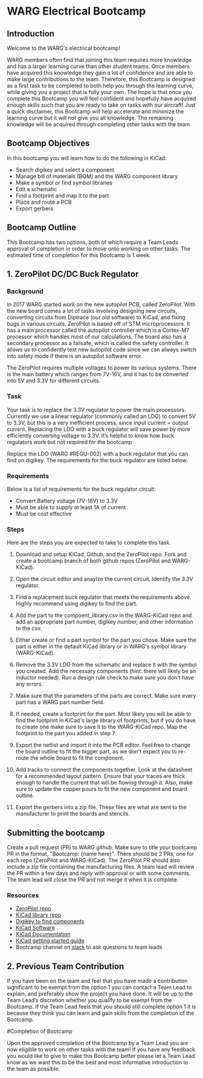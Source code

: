 ﻿
# WARG Electrical Bootcamp

## Introduction
Welcome to the WARG's electrical bootcamp!

WARG members often find that joining this team requires more knowledge and has a larger learning curve than other student teams. Once members have acquired this knowledge they gain a lot of confidence and are able to make large contributions to the team. Therefore, this Bootcamp is designed as a first task to be completed to both help you through the learning curve, while giving you a project that is fully your own. The hope is that once you complete this Bootcamp you will feel confident and hopefully have acquired enough skills such that you are ready to take on tasks with our aircraft! Just a quick disclaimer, this Bootcamp will help accelerate and minimize the learning curve but it will not give you all knowledge. The remaining knowledge will be acquired through completing other tasks with the team.

## Bootcamp Objectives

In this bootcamp you will learn how to do the following in KiCad:

- Search digikey and select a component
- Manage bill of materials (BOM) and the WARG component library
- Make a symbol or find symbol libraries
- Edit a schematic
- Find a footprint and map it to the part
- Place and route a PCB
- Export gerbers

## Bootcamp Outline

This Bootcamp has two options, both of which require a Team Leads approval of completion in order to move onto working on other tasks. The estimated time of completion for this Bootcamp is 1 week.

## 1. ZeroPilot DC/DC Buck Regulator

### Background

In 2017 WARG started work on the new autopilot PCB, called ZeroPilot. With the new board comes a lot of tasks involving designing new circuits, converting circuits from Diptrace (our old software) to KiCad, and fixing bugs in various circuits. ZeroPilot is based off of STM microprocessors. It has a main processor called the autopilot controller which is a Cortex-M7 processor which handles most of our calculations. The board also has a secondary processor as a failsafe, which is called the safety controller. It allows us to confidently test new autopilot code since we can always switch into safety mode if there is an autopilot software error.

The ZeroPilot requires multiple voltages to power its various systems. There is the main battery which ranges from 7V-16V, and it has to be converted into 5V and 3.3V for different circuits.

### Task

Your task is to replace the 3.3V regulator to power the main processors. Currently we use a linear regulator (commonly called an LDO) to convert 5V to 3.3V, but this is a very inefficient process, since input current = output current. Replacing the LDO with a buck regulator will save power by more efficiently converting voltage to 3.3V. It’s helpful to know how buck regulators work but not required for the bootcamp

Replace the LDO (WARG #REGU-002) with a buck regulator that you can find on digikey. The requirements for the buck regulator are listed below.

### Requirements

Below is a list of requirements for the buck regulator circuit:

- Convert Battery voltage (7V-16V) to 3.3V
- Must be able to supply at least 1A of current
- Must be cost effective

### Steps

Here are the steps you are expected to take to complete this task.

1. Download and setup KiCad, Github, and the ZeroPilot repo. Fork and create a bootcamp branch of both github repos (ZeroPilot and WARG-KiCad).

2. Open the circuit editor and anaylze the current circuit. Identify the 3.3V regulator.

3. Find a replacement buck regulator that meets the requirements above. Highly recommend using digikey to find the part.

4. Add the part to the compoent_library.csv in the WARG-KiCad repo and add an appropriate part number, digikey number, and other information to the csv.

5. Either create or find a part symbol for the part you chose. Make sure the part is either in the default KiCad library or in WARG's symbol library (WARG-KiCad).

6. Remove the 3.3V LDO from the schematic and replace it with the symbol you created. Add the necessary components (hint: there will likely be an inductor needed). Run a design rule check to make sure you don't have any errors.

7. Make sure that the parameters of the parts are correct. Make sure every part has a WARG part number field.

8. If needed, create a footprint for the part. Most likely you will be able to find the footprint in KiCad's large library of footprints, but if you do have to create one make sure to save it to the WARG-KiCad repo. Map the footprint to the part you added in step 7.

9. Export the netlist and import it into the PCB editor. Feel free to change the board outline to fit the bigger part, as we don't expect you to re-route the whole board to fit the component.

10. Add tracks to connect the components together. Look at the datasheet for a recommended layout pattern. Ensure that your traces are thick enough to handle the current that will be flowing through it. Also, make sure to update the copper pours to fit the new component and board outline.

11. Export the gerbers into a zip file. These files are what are sent to the manufacturer to print the boards and stencils.

## Submitting the bootcamp

Create a pull request (PR) to WARG github. Make sure to title your bootcamp PR in the format, "Bootcamp: {name here}". There should be 2 PRs, one for each repo (ZeroPilot and WARG-KiCad). The ZeroPilot PR should also include a zip file containing the manufacturing files. A team lead will review the PR within a few days and reply with approval or with some comments. The team lead will close the PR and not merge it when it is complete.


### Resources

- [ZeroPilot repo](https://github.com/UWARG/ZeroPilot-HW)
- [KiCad library repo](https://github.com/UWARG/ZeroPilot-HW)
- [Digikey to find components](https://www.digikey.com/)
- [KiCad Software](http://kicad-pcb.org/)
- [KiCad Documentation](http://kicad-pcb.org/help/documentation/)
- [KiCad getting started guide](http://docs.kicad-pcb.org/4.0.6/en/getting_started_in_kicad.pdf)
-  Bootcamp channel on  [slack](https://uwarg.slack.com) to ask questions to team leads

## 2. Previous Team Contribution

If you have been on the team and feel that you have made a contribution significant to be exempt from the option 1 you can contact a Team Lead to explain, and preferably show the project you have done. It will be up to the Team Lead’s discretion whether you qualify to be exempt from the Bootcamp. If the Team Lead feels that you should still complete option 1 it is because they think you can learn and gain skills from the completion of the Bootcamp.

#Completion of Bootcamp

Upon the approved completion of the Bootcamp by a Team Lead you are now eligible to work on other tasks with the team! If you have any feedback you would like to give to make this Bootcamp better please let a Team Lead know as we want this to be the best and most informative introduction to the team as possible.
